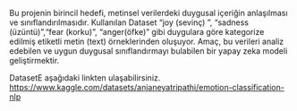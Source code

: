 Bu projenin birincil hedefi, metinsel verilerdeki duygusal içeriğin anlaşılması ve sınıflandırılmasıdır.
Kullanılan  Dataset “joy (sevinç) ”, “sadness (üzüntü)”,“fear (korku)”, “anger(öfke)” gibi duygulara göre kategorize edilmiş etiketli metin (text) örneklerinden oluşuyor.
Amaç, bu verileri analiz edebilen ve uygun duygusal sınıflandırmayı bulabilen bir yapay zeka modeli geliştirmektir.

DatasetE aşağıdaki linkten ulaşabilirsiniz.
https://www.kaggle.com/datasets/anjaneyatripathi/emotion-classification-nlp

